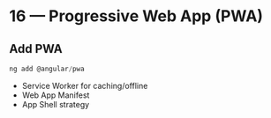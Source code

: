 # 16 — Progressive Web App (PWA)

## Add PWA
```powershell
ng add @angular/pwa
```

- Service Worker for caching/offline
- Web App Manifest
- App Shell strategy
